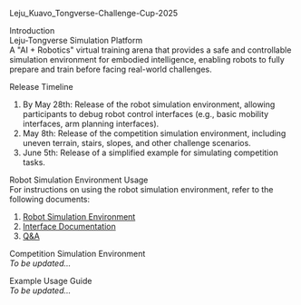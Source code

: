 Leju_Kuavo_Tongverse-Challenge-Cup-2025

Introduction  
Leju-Tongverse Simulation Platform  
A "AI + Robotics" virtual training arena that provides a safe and controllable simulation environment for embodied intelligence, enabling robots to fully prepare and train before facing real-world challenges.

Release Timeline  
1. By May 28th: Release of the robot simulation environment, allowing participants to debug robot control interfaces (e.g., basic mobility interfaces, arm planning interfaces).  
2. May 8th: Release of the competition simulation environment, including uneven terrain, stairs, slopes, and other challenge scenarios.  
3. June 5th: Release of a simplified example for simulating competition tasks.  

Robot Simulation Environment Usage  
For instructions on using the robot simulation environment, refer to the following documents:  
1. [Robot Simulation Environment](docs/robot_simulation_environment_usage.md)  
2. [Interface Documentation](https://kuavo.lejurobot.com/beta_manual/basic_usage/kuavo-ros-control/docs/4%E5%BC%80%E5%8F%91%E6%8E%A5%E5%8F%A3/%E6%8E%A5%E5%8F%A3%E4%BD%BF%E7%94%A8%E6%96%87%E6%A1%A3/)  
3. [Q&A](https://kuavo.lejurobot.com/beta_manual/basic_usage/kuavo-ros-control/docs/7%E5%B8%B8%E8%A7%81%E9%97%AE%E9%A2%98%E4%B8%8E%E6%95%85%E9%9A%9C%E6%8E%92%E6%9F%A5/%E6%95%85%E9%9A%9C%E6%8E%92%E6%9F%A5/)  

Competition Simulation Environment  
*To be updated...*  

Example Usage Guide  
*To be updated...*  
